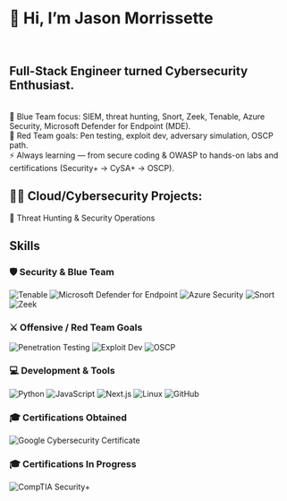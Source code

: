 

<h1>👋 Hi, I’m Jason Morrissette</h1><br>
<h2>Full-Stack Engineer turned Cybersecurity Enthusiast.</h2><br>
🔹 Blue Team focus: SIEM, threat hunting, Snort, Zeek, Tenable, Azure Security, Microsoft Defender for Endpoint (MDE).<br>
🔹 Red Team goals: Pen testing, exploit dev, adversary simulation, OSCP path.<br>
⚡ Always learning — from secure coding & OWASP to hands-on labs and certifications (Security+ → CySA+ → OSCP).<br>

<h2>👨‍💻 Cloud/Cybersecurity Projects:</h2>

🚨 Threat Hunting & Security Operations


<h2>Skills</h2>

### 🛡️ Security & Blue Team
![Tenable](https://img.shields.io/badge/Tenable-0095D9?style=for-the-badge&logo=tenable&logoColor=white)
![Microsoft Defender for Endpoint](https://img.shields.io/badge/MDE-0067B8?style=for-the-badge&logo=microsoft&logoColor=white)
![Azure Security](https://img.shields.io/badge/Azure_Security-0089D6?style=for-the-badge&logo=microsoftazure&logoColor=white)
![Snort](https://img.shields.io/badge/Snort-CC0000?style=for-the-badge&logo=snort&logoColor=white)
![Zeek](https://img.shields.io/badge/Zeek-2E3440?style=for-the-badge&logoColor=white)

### ⚔️ Offensive / Red Team Goals
![Penetration Testing](https://img.shields.io/badge/Pen--Testing-FF4F00?style=for-the-badge&logo=kalilinux&logoColor=white)
![Exploit Dev](https://img.shields.io/badge/Exploit_Dev-000000?style=for-the-badge&logo=hackaday&logoColor=white)
![OSCP](https://img.shields.io/badge/OSCP_Path-DA1F26?style=for-the-badge&logo=offensive-security&logoColor=white)

### 💻 Development & Tools
![Python](https://img.shields.io/badge/Python-3776AB?style=for-the-badge&logo=python&logoColor=white)
![JavaScript](https://img.shields.io/badge/JavaScript-F7DF1E?style=for-the-badge&logo=javascript&logoColor=black)
![Next.js](https://img.shields.io/badge/Next.js-000000?style=for-the-badge&logo=next.js&logoColor=white)
![Linux](https://img.shields.io/badge/Linux-FCC624?style=for-the-badge&logo=linux&logoColor=black)
![GitHub](https://img.shields.io/badge/GitHub-181717?style=for-the-badge&logo=github&logoColor=white)

### 🎓 Certifications Obtained
![Google Cybersecurity Certificate](https://img.shields.io/badge/Google_Cybersecurity_Certificate-4285F4?style=for-the-badge&logo=google&logoColor=white)

### 🎓 Certifications In Progress
![CompTIA Security+](https://img.shields.io/badge/CompTIA_Security%2B-EE0000?style=for-the-badge&logo=comptia&logoColor=white)

<!--
**Jmorrissette1/jmorrissette1** is a ✨ _special_ ✨ repository because its `README.md` (this file) appears on your GitHub profile.

Here are some ideas to get you started:

- 🔭 I’m currently working on ...
- 🌱 I’m currently learning ...
- 👯 I’m looking to collaborate on ...
- 🤔 I’m looking for help with ...
- 💬 Ask me about ...
- 📫 How to reach me: ...
- 😄 Pronouns: ...
- ⚡ Fun fact: ...
-->

